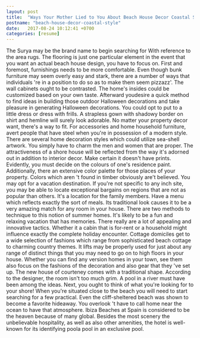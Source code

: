 ```yaml
---
layout: post
title:  "Ways Your Mother Lied to You About Beach House Decor Coastal Style"
postname: "beach-house-decor-coastal-style"
date:   2017-08-24 10:12:41 +0700
categories: [resume]
---
```

The Surya may be the brand name to begin searching for With reference to the area rugs. The flooring is just one particular element in the event that you want an actual beach house design, you have to focus on. First and foremost, furnishings needs to be more comfortable. Even though bunk furniture may seem overly easy and stark, there are a number of ways that individuals 're in a position to do so as to make them seem pizzazz'. The wall cabinets ought to be contrasted. The home's insides could be customized based on your own taste. Afterward youdesire a quick method to find ideas in building those outdoor Halloween decorations and take pleasure in generating Halloween decorations. You could opt to put to a little dress or dress with frills. A strapless gown with shadowy border on shirt and hemline will surely look adorable. No matter your property decor want, there's a way to fit. For accessories and home household furniture, avert people that have steel when you're in possession of a modern style. There are several home decoration styles which could utilize sea-shell artwork. You simply have to charm the men and women that are proper. The attractiveness of a shore house will be reflected from the way it's adorned out in addition to interior decor. Make certain it doesn't have prints. Evidently, you must decide on the colours of one's residence paint. Additionally, there an extensive color palette for those places of your property. Colors which aren 't found in timber obviously are't believed. You may opt for a vacation destination. If you're not specific to any inch site, you may be able to locate exceptional bargains on regions that are not as popular than others. It's a location for the family members. Have a menu which reflects exactly the sort of meals. Its traditional look causes it to be a very amazing match for any room in your house. There are two methods to technique to this notion of summer homes. It's likely to be a fun and relaxing vacation that has memories. There really are a lot of appealing and innovative tactics. Whether it a cabin that is for-rent or a household might influence exactly the complete holiday encounter. Cottage domiciles get to a wide selection of fashions which range from sophisticated beach cottage to charming country themes. It lifts may be properly used for just about any range of distinct things that you may need to go on to high floors in your house. Whether you can find any version homes in your town, see them also focus on the fashions of the decoration and also gear that they 've set up. The new house of courteney comes with a traditional shape. According to the designer, the room isn't too much grim. A pool in a river must have been among the ideas. Next, you ought to think of what you're looking for to your shore! When you're situated close to the beach you will need to start searching for a few practical. Even the cliff-sheltered beach was shown to become a favorite hideaway. You overlook 't have to call home near the ocean to have that atmosphere. Ibiza Beaches at Spain is considered to be the heaven because of many global. Besides the most scenery the unbelievable hospitality, as well as also other amenities, the hotel is well-known for its identifying poola pool in an exclusive pool.
